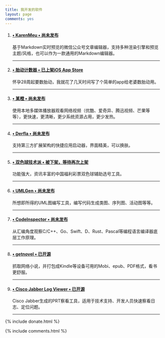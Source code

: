 ```yaml
---
title: 我开发的软件
layout: page
comments: yes
---
```

<div class="main-post-list">
  <ol class="post-list">
    <li>
      <h4 class="post-list__post-title post-title"><a href="https://minidump.info/blog/2019/09/a-new-markdown-editor/" title="KarenMeu"> &#8226; KarenMeu &#8226; 尚未发布</a></h4>
      <p class="excerpt">基于Markdown实时预览的微信公众号文章编辑器，支持多种渲染引擎和预览主题/风格，也可以作为一款通用的Markdown编辑器。</p>
      <hr class="post-list__divider" />
    </li>
    <li>
      <h4 class="post-list__post-title post-title"><a href="https://minidump.info/blog/2019/04/fetal-movement-counter-app/" title="胎动计数器"> &#8226; 胎动计数器</a><a href="https://itunes.apple.com/cn/app/id1455433423" title="胎动计数器" target="_blank"> &#8226; 已上架iOS App Store</a></h4>
      <p class="excerpt">怀孕28周起要数胎动，我就花了几天时间写了个简单的app给老婆数胎动用。</p>
      <hr class="post-list__divider" />
    </li>
    <li>
      <h4 class="post-list__post-title post-title"><a href="https://minidump.info/blog/2017/03/new-project-imchenwen/" title="某橙"> &#8226; 某橙 &#8226; 尚未发布</a></h4>
      <p class="excerpt">使用本地多媒体播放器观看网络视频（优酷、爱奇异、腾迅视频、芒果等等），更快速，更清晰，更少系统资源占用，更少发热。</p>
      <hr class="post-list__divider" />
    </li>
    <li>
      <h4 class="post-list__post-title post-title"><a href="https://minidump.info/blog/2019/06/derfla-app/" title="Derfla"> &#8226; Derfla &#8226; 尚未发布</a></h4>
      <p class="excerpt">支持第三方扩展架构的快捷应用启动器，界面精美，可以换肤。</p>
      <hr class="post-list__divider" />
    </li>
    <li>
      <h4 class="post-list__post-title post-title"><a href="https://minidump.info/blog/2019/06/istkani-app/" title="双色球技术派"> &#8226;  双色球技术派 &#8226; 被下架，等待再次上架</a></h4>
      <p class="excerpt">功能强大，资讯丰富的中国福利彩票双色球辅助选号工具。</p>
      <hr class="post-list__divider" />
    </li>
    <li>
      <h4 class="post-list__post-title post-title"><a href="https://minidump.info/blog/2018/03/umlgen-develop-memoir/" title="UMLGen"> &#8226; UMLGen &#8226; 尚未发布</a></h4>
      <p class="excerpt">所想即所得的UML图编写工具，编写代码生成类图、序列图、活动图等等。</p>
      <hr class="post-list__divider" />
    </li>
    <li>
      <h4 class="post-list__post-title post-title"><a href="" title="CodeInspector"> &#8226; CodeInspector &#8226; 尚未发布</a></h4>
      <p class="excerpt">从汇编角度观察C/C++、Go、Swift、D、Rust、Pascal等编程语言编译器底层工作原理。</p>
      <hr class="post-list__divider" />
    </li>
    <li>
      <h4 class="post-list__post-title post-title"><a href="https://minidump.info/blog/2018/01/getnovel-wip/" title="getnovel"> &#8226; getnovel</a><a href="https://github.com/missdeer/getnovel" target="_blank"> &#8226; 已开源</a></h4>
      <p class="excerpt">抓取网络小说，并打包成Kindle等设备可用的Mobi、epub、PDF格式，看书更舒服。</p>
      <hr class="post-list__divider" />
    </li>
    <li>
      <h4 class="post-list__post-title post-title"><a href="https://minidump.info/blog/2016/06/summary-of-cjlv-development/" title="Cisco Jabber Log Viewer"> &#8226; Cisco Jabber Log Viewer</a><a href="https://github.com/missdeer/cjlv" target="_blank"> &#8226; 已开源</a></h4>
      <p class="excerpt">Cisco Jabber生成的PRT察看工具，适用于技术支持、开发人员快速察看日志、定位问题。</p>
      <hr class="post-list__divider" />
    </li>
  </ol>  

</div>

{% include donate.html %}

{% include comments.html %}